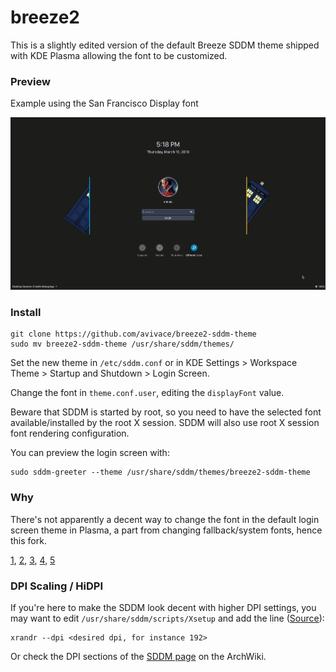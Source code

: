 # breeze2

This is a slightly edited version of the default Breeze SDDM theme shipped with KDE Plasma allowing the font to be customized.

### Preview

Example using the San Francisco Display font

<img src="preview.png">


### Install

```
git clone https://github.com/avivace/breeze2-sddm-theme
sudo mv breeze2-sddm-theme /usr/share/sddm/themes/
```

Set the new theme in `/etc/sddm.conf` or in KDE Settings > Workspace Theme > Startup and Shutdown > Login Screen.

Change the font in `theme.conf.user`, editing the `displayFont` value.

Beware that SDDM is started by root, so you need to have the selected font available/installed by the root X session. SDDM will also use root X session font rendering configuration.

You can preview the login screen with:

```
sudo sddm-greeter --theme /usr/share/sddm/themes/breeze2-sddm-theme
```

### Why

There's not apparently a decent way to change the font in the default login screen theme in Plasma, a part from changing fallback/system fonts, hence this fork.


[1](https://www.reddit.com/r/kde/comments/56l8rn/is_there_any_way_of_changing_the_sddm_default_font/db0wc5i/), [2](https://unix.stackexchange.com/questions/382793/change-the-font-used-in-the-breeze-sddm-theme), [3](https://github.com/sddm/sddm/issues/718), [4](https://github.com/sddm/sddm/issues/718#issuecomment-297484548), [5](https://ubuntuforums.org/showthread.php?t=2275515)


### DPI Scaling / HiDPI

If you're here to make the SDDM look decent with higher DPI settings, you may want to edit `/usr/share/sddm/scripts/Xsetup` and add the line ([Source](https://www.reddit.com/r/kde/comments/30fvir/how_to_set_dpi_in_sddm/)):

```
xrandr --dpi <desired dpi, for instance 192>
```

Or check the DPI sections of the [SDDM page](https://wiki.archlinux.org/index.php/SDDM#DPI_settings) on the ArchWiki.
